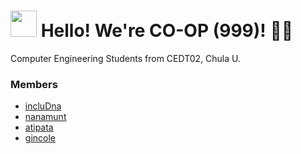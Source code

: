 <img src="https://media.giphy.com/media/hvRJCLFzcasrR4ia7z/giphy.gif" width="42"> Hello! We're CO-OP (999)! 👾🎰
================================================================================================================================
Computer Engineering Students from CEDT02, Chula U.

### Members
- [incluDna](https://github.com/incluDna)
- [nanamunt](https://github.com/nanamunt)
- [atipata](https://github.com/atipata)
- [gincole](https://github.com/gincole)

